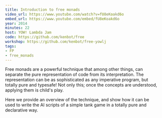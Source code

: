 ```yaml
---
title: Introduction to free monads
video_url: https://www.youtube.com/watch?v=fU8eKoakd6o
embed_url: https://www.youtube.com/embed/fU8eKoakd6o
year: 2014
minutes: 22
host: YOW! Lambda Jam
code: https://github.com/kenbot/free
workshop: https://github.com/kenbot/free-yowlj
tags: 
- FP
- free_monads
---
```

Free monads are a powerful technique that among other things, can separate the pure representation of code from its interpretation. The representation can be as sophisticated as any imperative program, but totally pure and typesafe! Not only this; once the concepts are understood, applying them is child's play.

Here we provide an overview of the technique, and show how it can be used to write the AI scripts of a simple tank game in a totally pure and declarative way.